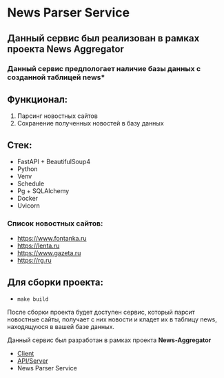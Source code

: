 # News Parser Service

## Данный сервис был реализован в рамках проекта News Aggregator

### Данный сервис предпологает наличие базы данных с созданной таблицей news*
## Функционал:
1. Парсинг новостных сайтов
2. Сохранение полученных новостей в базу данных

## Стек:
- FastAPI + BeautifulSoup4
- Python
- Venv
- Schedule
- Pg + SQLAlchemy
- Docker
- Uvicorn

### Список новостных сайтов:
- https://www.fontanka.ru
- https://lenta.ru
- https://www.gazeta.ru
- https://rg.ru

## Для сборки проекта:
- `make build`

После сборки проекта будет доступен сервис, который парсит новостные сайты, получает с них новости и кладет их в таблицу news, находящуюся в вашей базе данных.

Данный сервис был разработан в рамках проекта <b>News-Aggregator</b>
- [Client](https://github.com/VitaliyFrolov/News-Aggregator-Client)
- [API/Server](https://github.com/VitaliyFrolov/News-Aggregator-Server)
- News Parser Service